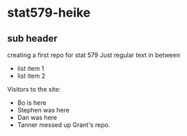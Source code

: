# stat579-heike
## sub header

creating a first repo for stat 579
Just regular text in between

- list item 1
- list item 2


Visitors to the site:

- Bo is here
- Stephen was here
- Dan was here
- Tanner messed up Grant's repo.
